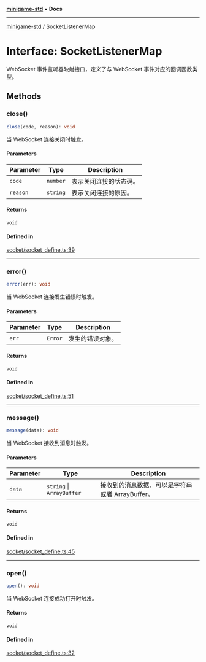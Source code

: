 [**minigame-std**](../README.md) • **Docs**

***

[minigame-std](../README.md) / SocketListenerMap

# Interface: SocketListenerMap

WebSocket 事件监听器映射接口，定义了与 WebSocket 事件对应的回调函数类型。

## Methods

### close()

```ts
close(code, reason): void
```

当 WebSocket 连接关闭时触发。

#### Parameters

| Parameter | Type | Description |
| ------ | ------ | ------ |
| `code` | `number` | 表示关闭连接的状态码。 |
| `reason` | `string` | 表示关闭连接的原因。 |

#### Returns

`void`

#### Defined in

[socket/socket\_define.ts:39](https://github.com/JiangJie/minigame-std/blob/66ec277d862ca15172344b727bd1c648b6b39934/src/std/socket/socket_define.ts#L39)

***

### error()

```ts
error(err): void
```

当 WebSocket 连接发生错误时触发。

#### Parameters

| Parameter | Type | Description |
| ------ | ------ | ------ |
| `err` | `Error` | 发生的错误对象。 |

#### Returns

`void`

#### Defined in

[socket/socket\_define.ts:51](https://github.com/JiangJie/minigame-std/blob/66ec277d862ca15172344b727bd1c648b6b39934/src/std/socket/socket_define.ts#L51)

***

### message()

```ts
message(data): void
```

当 WebSocket 接收到消息时触发。

#### Parameters

| Parameter | Type | Description |
| ------ | ------ | ------ |
| `data` | `string` \| `ArrayBuffer` | 接收到的消息数据，可以是字符串或者 ArrayBuffer。 |

#### Returns

`void`

#### Defined in

[socket/socket\_define.ts:45](https://github.com/JiangJie/minigame-std/blob/66ec277d862ca15172344b727bd1c648b6b39934/src/std/socket/socket_define.ts#L45)

***

### open()

```ts
open(): void
```

当 WebSocket 连接成功打开时触发。

#### Returns

`void`

#### Defined in

[socket/socket\_define.ts:32](https://github.com/JiangJie/minigame-std/blob/66ec277d862ca15172344b727bd1c648b6b39934/src/std/socket/socket_define.ts#L32)
